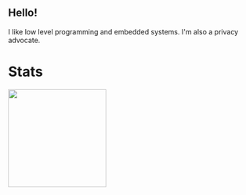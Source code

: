 ## Hello!

I like low level programming and embedded systems. I'm also a privacy advocate.


# Stats
<a href="https://github.com/luminite0?tab=repositories">
  <img height=200 align="center" src="https://github-readme-stats.vercel.app/api/top-langs/?username=luminite0&theme=tokyonight&layout=compact&langs_count=8&card_width=300">
</a>
